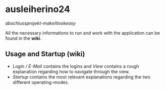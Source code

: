 # ausleiherino24
_abschlussprojekt-makeitlookeasy_

All the necessary informations to run and work with the application can be found in the **wiki**.
  
## Usage and Startup (wiki)
  * _Login / E-Mail_ contains the logins and _View_ contains a rough explanation regarding how to navigate through the view.
  * _Startup_ contains the most relevant explanations regarding the two different operating-modes.

